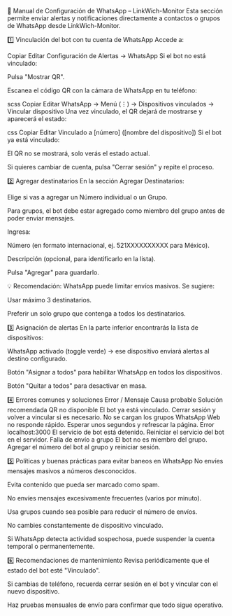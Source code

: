 
📲 Manual de Configuración de WhatsApp – LinkWich-Monitor
Esta sección permite enviar alertas y notificaciones directamente a contactos o grupos de WhatsApp desde LinkWich-Monitor.

1️⃣ Vinculación del bot con tu cuenta de WhatsApp
Accede a:

Copiar
Editar
Configuración de Alertas → WhatsApp
Si el bot no está vinculado:

Pulsa "Mostrar QR".

Escanea el código QR con la cámara de WhatsApp en tu teléfono:

scss
Copiar
Editar
WhatsApp → Menú (⋮) → Dispositivos vinculados → Vincular dispositivo
Una vez vinculado, el QR dejará de mostrarse y aparecerá el estado:

css
Copiar
Editar
Vinculado a [número] ([nombre del dispositivo])
Si el bot ya está vinculado:

El QR no se mostrará, solo verás el estado actual.

Si quieres cambiar de cuenta, pulsa "Cerrar sesión" y repite el proceso.

2️⃣ Agregar destinatarios
En la sección Agregar Destinatarios:

Elige si vas a agregar un Número individual o un Grupo.

Para grupos, el bot debe estar agregado como miembro del grupo antes de poder enviar mensajes.

Ingresa:

Número (en formato internacional, ej. 521XXXXXXXXXX para México).

Descripción (opcional, para identificarlo en la lista).

Pulsa "Agregar" para guardarlo.

💡 Recomendación:
WhatsApp puede limitar envíos masivos. Se sugiere:

Usar máximo 3 destinatarios.

Preferir un solo grupo que contenga a todos los destinatarios.

3️⃣ Asignación de alertas
En la parte inferior encontrarás la lista de dispositivos:

WhatsApp activado (toggle verde) → ese dispositivo enviará alertas al destino configurado.

Botón "Asignar a todos" para habilitar WhatsApp en todos los dispositivos.

Botón "Quitar a todos" para desactivar en masa.

4️⃣ Errores comunes y soluciones
Error / Mensaje	Causa probable	Solución recomendada
QR no disponible	El bot ya está vinculado.	Cerrar sesión y volver a vincular si es necesario.
No se cargan los grupos	WhatsApp Web no responde rápido.	Esperar unos segundos y refrescar la página.
Error localhost:3000	El servicio de bot está detenido.	Reiniciar el servicio del bot en el servidor.
Falla de envío a grupo	El bot no es miembro del grupo.	Agregar el número del bot al grupo y reiniciar sesión.

5️⃣ Políticas y buenas prácticas para evitar baneos en WhatsApp
No envíes mensajes masivos a números desconocidos.

Evita contenido que pueda ser marcado como spam.

No envíes mensajes excesivamente frecuentes (varios por minuto).

Usa grupos cuando sea posible para reducir el número de envíos.

No cambies constantemente de dispositivo vinculado.

Si WhatsApp detecta actividad sospechosa, puede suspender la cuenta temporal o permanentemente.

6️⃣ Recomendaciones de mantenimiento
Revisa periódicamente que el estado del bot esté "Vinculado".

Si cambias de teléfono, recuerda cerrar sesión en el bot y vincular con el nuevo dispositivo.

Haz pruebas mensuales de envío para confirmar que todo sigue operativo.
